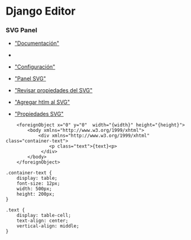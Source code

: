 # Django Editor

### SVG Panel

- ["Documentación"](https://panel.holoviz.org/reference/panes/SVG.html)
- 
- ["Configuración"](https://github.com/holoviz/panel/issues/4572)

- ["Panel SVG"](https://panel.holoviz.org/reference/panes/SVG.html)

- ["Revisar propiedades del SVG"](https://nikitahl.github.io/svg-2-code/)

- ["Agregar htlm al SVG"](https://jsfiddle.net/or6yt1L2/)

- ["Propiedades SVG"](https://www.w3schools.com/graphics/svg_text.asp)

```
    <foreignObject x="0" y="0"  width="{width}" height="{height}">
        <body xmlns="http://www.w3.org/1999/xhtml">
            <div xmlns="http://www.w3.org/1999/xhtml" class="container-text">
                <p class="text">{text}<p>
             </div>
        </body>
    </foreignObject>
    
.container-text {
    display: table;
    font-size: 12px;
    width: 500px;
    height: 200px;
}

.text {
    display: table-cell;
    text-align: center;
    vertical-align: middle;
}

```